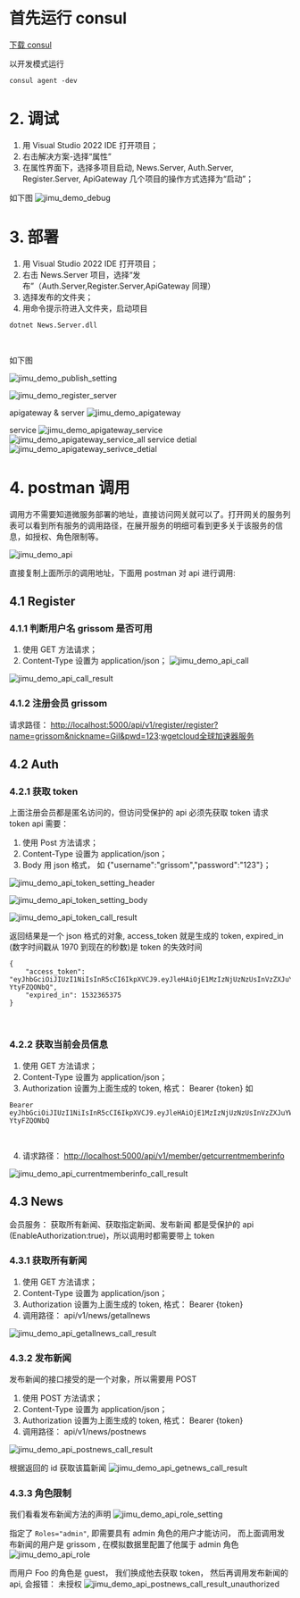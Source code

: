 

# 首先运行 consul



[下载 consul](https://github.com)


以开发模式运行





```
consul agent -dev
```




# 2\. 调试



1. 用 Visual Studio 2022 IDE 打开项目；
2. 右击解决方案\-选择“属性”
3. 在属性界面下，选择多项目启动, News.Server, Auth.Server, Register.Server, ApiGateway 几个项目的操作方式选择为“启动”；


如下图 ![jimu_demo_debug](https://raw.githubusercontent.com/wiki/grissomlau/jimu/images/jimu_demo_debug_setting.png)



# 3\. 部署



1. 用 Visual Studio 2022 IDE 打开项目；
2. 右击 News.Server 项目，选择“发布”（Auth.Server,Register.Server,ApiGateway 同理）
3. 选择发布的文件夹；
4. 用命令提示符进入文件夹，启动项目




```
dotnet News.Server.dll

```

 

如下图


![jimu_demo_publish_setting](https://raw.githubusercontent.com/wiki/grissomlau/jimu/images/jimu_demo_publish_setting.png)


![jimu_demo_register_server](https://raw.githubusercontent.com/wiki/grissomlau/jimu/images/jimu_demo_news_server.png)


apigateway \& server ![jimu_demo_apigateway](https://raw.githubusercontent.com/wiki/grissomlau/jimu/images/jimu_demo_apigateway.png)


service ![jimu_demo_apigateway_service](https://raw.githubusercontent.com/wiki/grissomlau/jimu/images/jimu_demo_apigateway_services.png) ![jimu_demo_apigateway_service_all](https://raw.githubusercontent.com/wiki/grissomlau/jimu/images/jimu_demo_apigateway_services_all.png) service detial ![jimu_demo_apigateway_serivce_detial](https://raw.githubusercontent.com/wiki/grissomlau/jimu/images/jimu_demo_apigateway_services_detail.png)



# 4\. postman 调用



调用方不需要知道微服务部署的地址，直接访问网关就可以了。打开网关的服务列表可以看到所有服务的调用路径，在展开服务的明细可看到更多关于该服务的信息，如授权、角色限制等。


![jimu_demo_api](https://raw.githubusercontent.com/wiki/grissomlau/jimu/images/jimu_demo_api.png)


直接复制上面所示的调用地址，下面用 postman 对 api 进行调用:



## 4\.1 Register




### 4\.1\.1 判断用户名 grissom 是否可用



1. 使用 GET 方法请求；
2. Content\-Type 设置为 application/json； ![jimu_demo_api_call](https://raw.githubusercontent.com/wiki/grissomlau/jimu/images/jimu_demo_api_call.png)


![jimu_demo_api_call_result](https://raw.githubusercontent.com/wiki/grissomlau/jimu/images/jimu_demo_api_call_result.png)



### 4\.1\.2 注册会员 grissom



请求路径： [http://localhost:5000/api/v1/register/register?name\=grissom\&nickname\=Gil\&pwd\=123](https://github.com):[wgetcloud全球加速器服务](https://wgetcloud6.org)



## 4\.2 Auth




### 4\.2\.1 获取 token



上面注册会员都是匿名访问的，但访问受保护的 api 必须先获取 token 请求 token api 需要：


1. 使用 Post 方法请求；
2. Content\-Type 设置为 application/json；
3. Body 用 json 格式， 如 {"username":"grissom","password":"123"}；


![jimu_demo_api_token_setting_header](https://raw.githubusercontent.com/wiki/grissomlau/jimu/images/jimu_demo_api_token_setting_header.png)


![jimu_demo_api_token_setting_body](https://raw.githubusercontent.com/wiki/grissomlau/jimu/images/jimu_demo_api_token_setting_body.png)


![jimu_demo_api_token_call_result](https://raw.githubusercontent.com/wiki/grissomlau/jimu/images/jimu_demo_api_token_call_result.png)


返回结果是一个 json 格式的对象, access\_token 就是生成的 token, expired\_in (数字时间戳从 1970 到现在的秒数)是 token 的失效时间




```
{
    "access_token": "eyJhbGciOiJIUzI1NiIsInR5cCI6IkpXVCJ9.eyJleHAiOjE1MzIzNjUzNzUsInVzZXJuYW1lIjoiZ3Jpc3NvbSIsInJvbGVzIjoiYWRtaW4iLCJtZW1iZXIiOiJ7XCJJZFwiOlwiNTgwMDc4MGYtMjMyMy00ZTdjLWFmMDEtOWEyNzY4NDE0N2MyXCIsXCJOYW1lXCI6XCJncmlzc29tXCIsXCJOaWNrTmFtZVwiOlwiR2lsXCIsXCJSb2xlXCI6XCJhZG1pblwifSJ9.Rr1g94btU8oxJ3ci7dg3OY_QEj2sBhxI-YtyFZQONbQ",
    "expired_in": 1532365375
}

```

 


### 4\.2\.2 获取当前会员信息



1. 使用 GET 方法请求；
2. Content\-Type 设置为 application/json；
3. Authorization 设置为上面生成的 token, 格式： Bearer {token} 如




```
Bearer eyJhbGciOiJIUzI1NiIsInR5cCI6IkpXVCJ9.eyJleHAiOjE1MzIzNjUzNzUsInVzZXJuYW1lIjoiZ3Jpc3NvbSIsInJvbGVzIjoiYWRtaW4iLCJtZW1iZXIiOiJ7XCJJZFwiOlwiNTgwMDc4MGYtMjMyMy00ZTdjLWFmMDEtOWEyNzY4NDE0N2MyXCIsXCJOYW1lXCI6XCJncmlzc29tXCIsXCJOaWNrTmFtZVwiOlwiR2lsXCIsXCJSb2xlXCI6XCJhZG1pblwifSJ9.Rr1g94btU8oxJ3ci7dg3OY_QEj2sBhxI-YtyFZQONbQ
```

 

4. 请求路径： [http://localhost:5000/api/v1/member/getcurrentmemberinfo](https://github.com)


![jimu_demo_api_currentmemberinfo_call_result](https://raw.githubusercontent.com/wiki/grissomlau/jimu/images/jimu_demo_api_currentmemberinfo_call_result.png)



## 4\.3 News



会员服务： 获取所有新闻、获取指定新闻、发布新闻 都是受保护的 api (EnableAuthorization:true)，所以调用时都需要带上 token



### 4\.3\.1 获取所有新闻



1. 使用 GET 方法请求；
2. Content\-Type 设置为 application/json；
3. Authorization 设置为上面生成的 token, 格式： Bearer {token}
4. 调用路径： api/v1/news/getallnews


![jimu_demo_api_getallnews_call_result](https://raw.githubusercontent.com/wiki/grissomlau/jimu/images/jimu_demo_api_getallnews_call_result.png)



### 4\.3\.2 发布新闻



发布新闻的接口接受的是一个对象，所以需要用 POST


1. 使用 POST 方法请求；
2. Content\-Type 设置为 application/json；
3. Authorization 设置为上面生成的 token, 格式： Bearer {token}
4. 调用路径： api/v1/news/postnews


![jimu_demo_api_postnews_call_result](https://raw.githubusercontent.com/wiki/grissomlau/jimu/images/jimu_demo_api_getallnews_call_result.png)


根据返回的 id 获取该篇新闻 ![jimu_demo_api_getnews_call_result](https://raw.githubusercontent.com/wiki/grissomlau/jimu/images/jimu_demo_api_getnews_call_result.png)



### 4\.3\.3 角色限制



我们看看发布新闻方法的声明 ![jimu_demo_api_role_setting](https://raw.githubusercontent.com/wiki/grissomlau/jimu/images/jimu_demo_api_role_setting.png)


指定了 `Roles="admin"`, 即需要具有 admin 角色的用户才能访问， 而上面调用发布新闻的用户是 grissom , 在模拟数据里配置了他属于 admin 角色 ![jimu_demo_api_role](https://raw.githubusercontent.com/wiki/grissomlau/jimu/images/jimu_demo_api_role.png)


而用户 Foo 的角色是 guest， 我们换成他去获取 token， 然后再调用发布新闻的 api, 会报错： 未授权 ![jimu_demo_api_postnews_call_result_unauthorized](https://raw.githubusercontent.com/wiki/grissomlau/jimu/images/jimu_demo_api_postnews_call_result_unauthorized.png)


